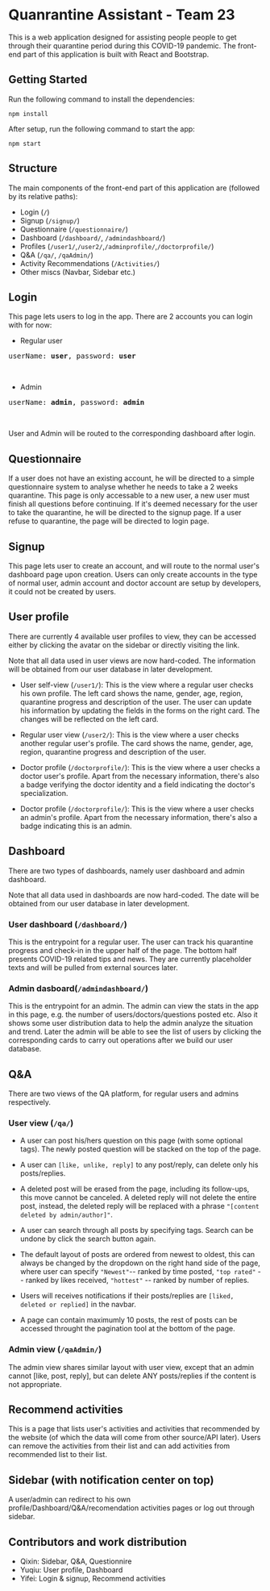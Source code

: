 # Quanrantine Assistant - Team 23

This is a web application designed for assisting people people to get through their quarantine period during this COVID-19 pandemic. The front-end part of this application is built with React and Bootstrap.

## Getting Started

Run the following command to install the dependencies:

`npm install`

After setup, run the following command to start the app:

`npm start`

## Structure

The main components of the front-end part of this application are (followed by its relative paths):

- Login (`/`)
- Signup (`/signup/`)
- Questionnaire (`/questionnaire/`)
- Dashboard (`/dashboard/`, `/admindashboard/`)
- Profiles (`/user1/`,`/user2/`,`/adminprofile/`,`/doctorprofile/`)
- Q&A (`/qa/`, `/qaAdmin/`)
- Activity Recommendations (`/Activities/`)
- Other miscs (Navbar, Sidebar etc.)

## Login

This page lets users to log in the app. There are 2 accounts you can login with for now:

- Regular user
<pre>userName: <b>user</b>, password: <b>user</b></pre></br>

- Admin

<pre>userName: <b>admin</b>, password: <b>admin</b></pre></br>

User and Admin will be routed to the corresponding dashboard after login.

## Questionnaire

If a user does not have an existing account, he will be directed to a simple questionnaire system to analyse whether he needs to take a 2 weeks quarantine. This page is only accessable to a new user, a new user must finish all questions before continuing. If it's deemed necessary for the user to take the quarantine, he will be directed to the signup page. If a user refuse to quarantine, the page will be directed to login page.

## Signup

This page lets user to create an account, and will route to the normal user's dashboard page upon creation. Users can only create accounts in the type of normal user, admin account and doctor account are setup by developers, it could not be created by users.

## User profile

There are currently 4 available user profiles to view, they can be accessed either by clicking the avatar on the sidebar or directly visiting the link.

Note that all data used in user views are now hard-coded. The information will be obtained from our user database in later development.

- User self-view (`/user1/`): This is the view where a regular user checks his own profile. The left card shows the name, gender, age, region, quarantine progress and description of the user. The user can update his information by updating the fields in the forms on the right card. The changes will be reflected on the left card.

- Regular user view (`/user2/`): This is the view where a user checks another regular user's profile. The card shows the name, gender, age, region, quarantine progress and description of the user.

- Doctor profile (`/doctorprofile/`): This is the view where a user checks a doctor user's profile. Apart from the necessary information, there's also a badge verifying the doctor identity and a field indicating the doctor's specialization.

- Doctor profile (`/doctorprofile/`): This is the view where a user checks an admin's profile. Apart from the necessary information, there's also a badge indicating this is an admin.

## Dashboard

There are two types of dashboards, namely user dashboard and admin dashboard.

Note that all data used in dashboards are now hard-coded. The date will be obtained from our user database in later development.

### User dashboard (`/dashboard/`)

This is the entrypoint for a regular user. The user can track his quarantine progress and check-in in the upper half of the page. The bottom half presents COVID-19 related tips and news. They are currently placeholder texts and will be pulled from external sources later.

### Admin dasboard(`/admindashboard/`)

This is the entrypoint for an admin. The admin can view the stats in the app in this page, e.g. the number of users/doctors/questions posted etc. Also it shows some user distribution data to help the admin analyze the situation and trend. Later the admin will be able to see the list of users by clicking the corresponding cards to carry out operations after we build our user database.

## Q&A

There are two views of the QA platform, for regular users and admins respectively.

### User view (`/qa/`)

- A user can post his/hers question on this page (with some optional tags). The newly posted question will be stacked on the top of the page.

- A user can `[like, unlike, reply]` to any post/reply, can delete only his posts/replies.

- A deleted post will be erased from the page, including its follow-ups, this move cannot be canceled. A deleted reply will not delete the entire post, instead, the deleted reply will be replaced with a phrase `"[content deleted by admin/author]"`.

- A user can search through all posts by specifying tags. Search can be undone by click the search button again.
- The default layout of posts are ordered from newest to oldest, this can always be changed by the dropdown on the right hand side of the page, where user can specify `"Newest"`-- ranked by time posted, `"top rated"` -- ranked by likes received, `"hottest"` -- ranked by number of replies.
- Users will receives notifications if their posts/replies are `[liked, deleted or replied]` in the navbar.
- A page can contain maximumly 10 posts, the rest of posts can be accessed throught the pagination tool at the bottom of the page.

### Admin view (`/qaAdmin/`)

The admin view shares similar layout with user view, except that an admin cannot [like, post, reply], but can delete ANY posts/replies if the content is not appropriate.

## Recommend activities

This is a page that lists user's activities and activities that recommended by the website (of which the data will come from other source/API later). Users can remove the activities from their list and can add activities from recommended list to their list.

## Sidebar (with notification center on top)

A user/admin can redirect to his own profile/Dashboard/Q&A/recomendation activities pages or log out through sidebar.

## Contributors and work distribution

- Qixin: Sidebar, Q&A, Questionnire
- Yuqiu: User profile, Dashboard
- Yifei: Login & signup, Recommend activities

